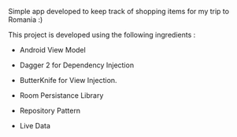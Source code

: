 Simple app developed to keep track of shopping items for my trip to Romania  :)

This project is developed using the following ingredients :

- Android View Model

- Dagger 2 for Dependency Injection

- ButterKnife for View Injection.

- Room Persistance Library

- Repository Pattern

- Live Data


